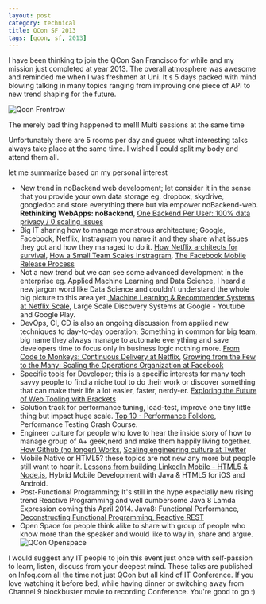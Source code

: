 ```yaml
---
layout: post
category: technical
title: QCon SF 2013
tags: [qcon, sf, 2013]
---
```


<p>I have been thinking to join the QCon San Francisco for while and my mission just completed at year 2013. The overall atmosphere was awesome and reminded me when I was freshmen at Uni. It's 5 days packed with mind blowing talking in many topics ranging from improving one piece of API to new trend shaping for the future.</p>

<p>
	<img class="img-responsive" alt="Qcon Frontrow"	src="https://user-images.githubusercontent.com/1860126/27253691-9a6dd55c-533e-11e7-97af-280e28aebb3f.jpg">
</p>

<p>The merely bad thing happened to me!!! Multi sessions at the same time</p>

<!-- read more -->

<p>
	Unfortunately there are 5 rooms per day and guess what interesting talks always take place at the same time. I wished I could split my body and attend them all.
</p>

<p>
	let me summarize based on my personal interest 
</p>

<ul>
	<li>
		New trend in noBackend web development; let consider it in the sense that you provide your own data storage eg. dropbox, skydrive, googledoc and store everything there but via empower noBackend-web. <strong>Rethinking WebApps: noBackend</strong>, <a target="_blank" href="https://www.infoq.com/presentations/private-backend?utm_source=infoq&utm_medium=QCon_EarlyAccessVideos&utm_campaign=QConSanFrancisco2013">One Backend Per User: 100% data privacy / 0 scaling issues</a>
	</li>
	<li>
		Big IT sharing how to manage monstrous architecture; Google, Facebook, Netflix, Instragram you name it and they share what issues they got and how they managed to do it. <a target="_blank" href="https://www.infoq.com/presentations/netflix-architecture-resilience?utm_source=infoq&utm_medium=QCon_EarlyAccessVideos&utm_campaign=QConSanFrancisco2013">How Netflix architects for survival</a>, <a target="_blank" href="https://www.infoq.com/presentations/scaling-instagram?utm_source=infoq&utm_medium=QCon_EarlyAccessVideos&utm_campaign=QConSanFrancisco2013">How a Small Team Scales Instragram</a>, <a target="_blank" href="https://www.infoq.com/presentations/facebook-release-process?utm_source=infoq&utm_medium=QCon_EarlyAccessVideos&utm_campaign=QConSanFrancisco2013">The Facebook Mobile Release Process</a>
	</li>
	<li>
		Not a new trend but we can see some advanced development in the enterprise eg. Applied Machine Learning and Data Science,  I heard a new jargon word like Data Science and couldn't understand the whole big picture to this area yet.<a target="_blank" href="https://www.infoq.com/presentations/machine-learning-netflix?utm_source=infoq&utm_medium=QCon_EarlyAccessVideos&utm_campaign=QConSanFrancisco2013"> Machine Learning &amp; Recommender Systems at Netflix Scale</a>, Large Scale Discovery Systems at Google - Youtube and Google Play.
	</li>
	<li>
		DevOps, CI, CD is also an ongoing discussion from applied new techniques to day-to-day operation; Something in common for big team, big name they always manage to automate everything and save developers time to focus only in business logic nothing more. <a target="_blank" href="https://www.infoq.com/presentations/netflix-continuous-delivery?utm_source=infoq&utm_medium=QCon_EarlyAccessVideos&utm_campaign=QConSanFrancisco2013">From Code to Monkeys: Continuous Delivery at Netflix</a>, <a target="_blank" href="https://www.infoq.com/presentations/scaling-operations-facebook?utm_source=infoq&utm_medium=QCon_EarlyAccessVideos&utm_campaign=QConSanFrancisco2013">Growing from the Few to the Many: Scaling the Operations Organization at Facebook</a>
	</li>
	<li>
		Specific tools for Developer; this is a specific interests for many tech savvy people to find a niche tool to do their work or discover something that can make their life a lot easier, faster, nerdy-er. <a target="_blank" href="https://www.infoq.com/presentations/brackets?utm_source=infoq&utm_medium=QCon_EarlyAccessVideos&utm_campaign=QConSanFrancisco2013">Exploring the Future of Web Tooling with Brackets</a>
	</li>
	<li>
		Solution track for performance tuning, load-test, improve one tiny little thing but impact huge scale. <a target="_blank" href="https://www.infoq.com/presentations/top-10-performance-myths?utm_source=infoq&utm_medium=QCon_EarlyAccessVideos&utm_campaign=QConSanFrancisco2013">Top 10 - Performance Folklore</a>, Performance Testing Crash Course.
	</li>
	<li>
		Engineer culture for people who love to hear the inside story of how to manage group of A+ geek,nerd and make them happily living together. <a target="_blank" href="https://www.infoq.com/presentations/github-evolution?utm_source=infoq&utm_medium=QCon_EarlyAccessVideos&utm_campaign=QConSanFrancisco2013">How Github (no longer) Works</a>, <a target="_blank" href="https://www.infoq.com/presentations/twitter-scalability-culture?utm_source=infoq&utm_medium=QCon_EarlyAccessVideos&utm_campaign=QConSanFrancisco2013">Scaling engineering culture at Twitter</a>
	</li>
	<li>
		Mobile Native or HTML5? these topics are not new any more but people still want to hear it. <a target="_blank" href="https://www.infoq.com/presentations/linkedin-html5-nodejs?utm_source=infoq&utm_medium=QCon_EarlyAccessVideos&utm_campaign=QConSanFrancisco2013">Lessons from building LinkedIn Mobile - HTML5 &amp; Node.js</a>, Hybrid Mobile Development with Java &amp; HTML5 for iOS and Android.
	</li>
	<li>
		Post-Functional Programming; It's still in the hype especially new rising trend Reactive Programming and well cumbersome Java 8 Lamda Expression coming this April 2014. Java8: Functional Performance, <a target="_blank" href="https://www.infoq.com/presentations/functional-pros-cons?utm_source=infoq&utm_medium=QCon_EarlyAccessVideos&utm_campaign=QConSanFrancisco2013">Deconstructing Functional Programming, Reactive REST</a>
	</li>
	<li>
		Open Space for people think alike to share with group of people who know more than the speaker and would like to way in, share and argue.</br>
		<img class="img-responsive" alt="QCon Openspace" src="https://user-images.githubusercontent.com/1860126/27253688-9a57ecec-533e-11e7-8555-ea160e805ef2.jpg">
	</li>
</ul>

<p>I would suggest any IT people to join this event just once with self-passion to learn, listen, discuss from your deepest mind. These talks are published on Infoq.com all the time not just QCon but all kind of IT Conference. If you love watching it before bed, while having dinner or switching away from Channel 9 blockbuster movie to recording Conference. You're good to go :)</p>



